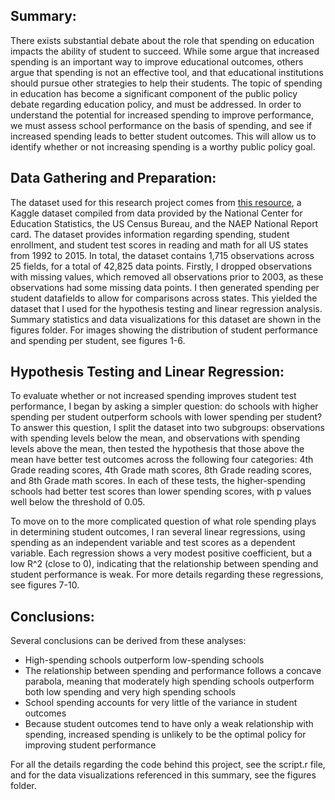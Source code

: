 ## Summary:
There exists substantial debate about the role that spending on education impacts the ability of student to succeed. While some argue that increased spending is an important way to improve educational outcomes, others argue that spending is not an effective tool, and that educational institutions should pursue other strategies to help their students.
The topic of spending in education has become a significant component of the public policy debate regarding education policy, and must be addressed. In order to understand the potential for increased spending to improve performance, we must assess school performance on the basis of spending, and see if increased spending leads to better student outcomes. This will allow us to identify whether or not increasing spending is a worthy public policy goal.

## Data Gathering and Preparation:
The dataset used for this research project comes from [this resource](https://www.kaggle.com/noriuk/us-education-datasets-unification-project), a Kaggle dataset compiled from data provided by the National Center for Education Statistics, the US Census Bureau, and the NAEP National Report card.
The dataset provides information regarding spending, student enrollment, and student test scores in reading and math for all US states from 1992 to 2015. In total, the dataset contains 1,715 observations across 25 fields, for a total of 42,825 data points.
Firstly, I dropped observations with missing values, which removed all observations prior to 2003, as these observations had some missing data points. I then generated spending per student datafields to allow for comparisons across states.
This yielded the dataset that I used for the hypothesis testing and linear regression analysis. Summary statistics and data visualizations for this dataset are shown in the figures folder. For images showing the distribution of student performance and spending per student, see figures 1-6.

## Hypothesis Testing and Linear Regression:
To evaluate whether or not increased spending improves student test performance, I began by asking a simpler question: do schools with higher spending per student outperform schools with lower spending per student? To answer this question, I split the dataset into two subgroups: observations with spending levels below the mean, and observations with spending levels above the mean, then tested the hypothesis that those above the mean have better test outcomes across the following four categories: 4th Grade reading scores, 4th Grade math scores, 8th Grade reading scores, and 8th Grade math scores. 
In each of these tests, the higher-spending schools had better test scores than lower spending scores, with p values well below the threshold of 0.05.

To move on to the more complicated question of what role spending plays in determining student outcomes, I ran several linear regressions, using spending as an independent variable and test scores as a dependent variable. Each regression shows a very modest positive coefficient, but a low R^2 (close to 0), indicating that the relationship between spending and student performance is weak.
For more details regarding these regressions, see figures 7-10.

## Conclusions:
Several conclusions can be derived from these analyses:
* High-spending schools outperform low-spending schools
* The relationship between spending and performance follows a concave parabola, meaning that moderately high spending schools outperform both low spending and very high spending schools
* School spending accounts for very little of the variance in student outcomes
* Because student outcomes tend to have only a weak relationship with spending, increased spending is unlikely to be the optimal policy for improving student performance

For all the details regarding the code behind this project, see the script.r file, and for the data visualizations referenced in this summary, see the figures folder.
